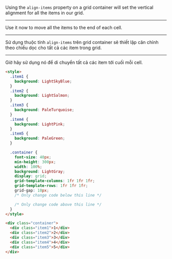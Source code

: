 Using the `align-items` property on a grid container will set the vertical alignment for all the items in our grid.

---

Use it now to move all the items to the end of each cell.

---

Sử dụng thuộc tính `align-items` trên grid container sẽ thiết lập căn chỉnh theo chiều dọc cho tất cả các item trong grid.

---

Giờ hãy sử dụng nó để di chuyển tất cả các item tới cuối mỗi cell.

```html
<style>
  .item1 {
    background: LightSkyBlue;
  }
  .item2 {
    background: LightSalmon;
  }
  .item3 {
    background: PaleTurquoise;
  }
  .item4 {
    background: LightPink;
  }
  .item5 {
    background: PaleGreen;
  }

  .container {
    font-size: 40px;
    min-height: 300px;
    width: 100%;
    background: LightGray;
    display: grid;
    grid-template-columns: 1fr 1fr 1fr;
    grid-template-rows: 1fr 1fr 1fr;
    grid-gap: 10px;
    /* Only change code below this line */

    /* Only change code above this line */
  }
</style>

<div class="container">
  <div class="item1">1</div>
  <div class="item2">2</div>
  <div class="item3">3</div>
  <div class="item4">4</div>
  <div class="item5">5</div>
</div>
```
